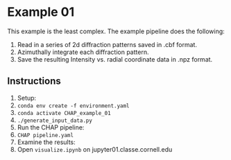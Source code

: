 # Example 01
This example is the least complex. The example pipeline does the following:
1. Read in a series of 2d diffraction patterns saved in .cbf format.
1. Azimuthally integrate each diffraction pattern.
1. Save the resulting Intensity vs. radial coordinate data in .npz format.

## Instructions
1. Setup:
  1. `conda env create -f environment.yaml`
  1. `conda activate CHAP_example_01`
  1. `./generate_input_data.py`
1. Run the CHAP pipeline:
  1. `CHAP pipeline.yaml`
1. Examine the results:
  1. Open `visualize.ipynb` on jupyter01.classe.cornell.edu